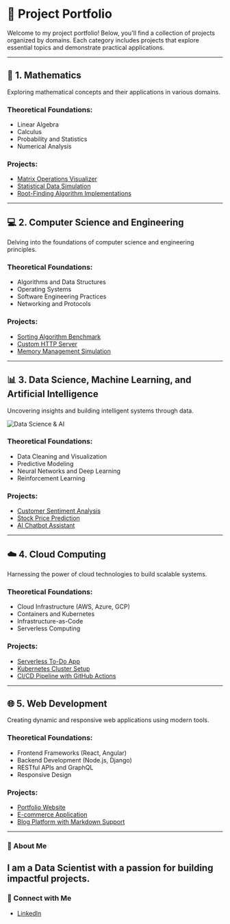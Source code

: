 # 🌟 Project Portfolio

Welcome to my project portfolio! Below, you'll find a collection of projects organized by domains. Each category includes projects that explore essential topics and demonstrate practical applications.

---

## 📐 1. Mathematics  
Exploring mathematical concepts and their applications in various domains.  

### Theoretical Foundations:
- Linear Algebra
- Calculus
- Probability and Statistics
- Numerical Analysis  

### Projects:
- [Matrix Operations Visualizer](#)
- [Statistical Data Simulation](#)
- [Root-Finding Algorithm Implementations](#)

---

## 💻 2. Computer Science and Engineering  
Delving into the foundations of computer science and engineering principles.  



### Theoretical Foundations:
- Algorithms and Data Structures
- Operating Systems
- Software Engineering Practices
- Networking and Protocols  

### Projects:
- [Sorting Algorithm Benchmark](#)
- [Custom HTTP Server](#)
- [Memory Management Simulation](#)

---

## 📊 3. Data Science, Machine Learning, and Artificial Intelligence  
Uncovering insights and building intelligent systems through data.  

![Data Science & AI](https://via.placeholder.com/100x100?text=DS+ML+AI)

### Theoretical Foundations:
- Data Cleaning and Visualization
- Predictive Modeling
- Neural Networks and Deep Learning
- Reinforcement Learning  

### Projects:
- [Customer Sentiment Analysis](#)
- [Stock Price Prediction](#)
- [AI Chatbot Assistant](#)

---

## ☁️ 4. Cloud Computing  
Harnessing the power of cloud technologies to build scalable systems.  


### Theoretical Foundations:
- Cloud Infrastructure (AWS, Azure, GCP)
- Containers and Kubernetes
- Infrastructure-as-Code
- Serverless Computing  

### Projects:
- [Serverless To-Do App](#)
- [Kubernetes Cluster Setup](#)
- [CI/CD Pipeline with GitHub Actions](#)

---

## 🌐 5. Web Development  
Creating dynamic and responsive web applications using modern tools.  


### Theoretical Foundations:
- Frontend Frameworks (React, Angular)
- Backend Development (Node.js, Django)
- RESTful APIs and GraphQL
- Responsive Design  

### Projects:
- [Portfolio Website](#)
- [E-commerce Application](#)
- [Blog Platform with Markdown Support](#)

---

### 🌟 About Me  
I am a Data Scientist with a passion for building impactful projects.
---

### 🤝 Connect with Me
- [LinkedIn](#)
